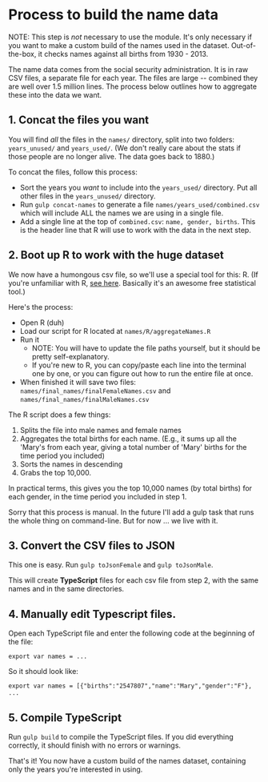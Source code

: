# Process to build the name data

NOTE: This step is *not* necessary to use the module. It's only necessary if you want to make a custom build of the names used in the dataset. Out-of-the-box, it checks names against all births from 1930 - 2013.

The name data comes from the social security administration. It is in raw CSV files, a separate file for each year. The files are large -- combined they are well over 1.5 million lines. The process below outlines how to aggregate these into the data we want.

## 1. Concat the files you want

You will find *all* the files in the `names/` directory, split into two folders: `years_unused/` and `years_used/`. (We don't really care about the stats if those people are no longer alive. The data goes back to 1880.)

To concat the files, follow this process:

* Sort the years you *want* to include into the `years_used/` directory. Put all other files in the `years_unused/` directory.
* Run `gulp concat-names` to generate a file `names/years_used/combined.csv` which will include ALL the names we are using in a single file.
* Add a single line at the top of `combined.csv`: `name, gender, births`. This is the header line that R will use to work with the data in the next step.

## 2. Boot up R to work with the huge dataset

We now have a humongous csv file, so we'll use a special tool for this: R. (If you're unfamiliar with R, [see here](http://www.r-project.org). Basically it's an awesome free statistical tool.)

Here's the process:

* Open R (duh)
* Load our script for R located at `names/R/aggregateNames.R`
* Run it
    * NOTE: You will have to update the file paths yourself, but it should be pretty self-explanatory.
    * If you're new to R, you can copy/paste each line into the terminal one by one, or you can figure out how to run the entire file at once.
* When finished it will save two files: `names/final_names/finalFemaleNames.csv` and `names/final_names/finalMaleNames.csv`

The R script does a few things:

1. Splits the file into male names and female names
2. Aggregates the total births for each name. (E.g., it sums up all the 'Mary's from each year, giving a total number of 'Mary' births for the time period you included)
3. Sorts the names in descending
4. Grabs the top 10,000.

In practical terms, this gives you the top 10,000 names (by total births) for each gender, in the time period you included in step 1.

Sorry that this process is manual. In the future I'll add a gulp task that runs the whole thing on command-line. But for now ... we live with it.

## 3. Convert the CSV files to JSON

This one is easy. Run `gulp toJsonFemale` and `gulp toJsonMale`.

This will create **TypeScript** files for each csv file from step 2, with the same names and in the same directories.

## 4. Manually edit Typescript files.

Open each TypeScript file and enter the following code at the beginning of the file:

`export var names = ...`

So it should look like:

`export var names = [{"births":"2547807","name":"Mary","gender":"F"}, ...`

## 5. Compile TypeScript

Run `gulp build` to compile the TypeScript files. If you did everything correctly, it should finish with no errors or warnings.

That's it! You now have a custom build of the names dataset, containing only the years you're interested in using.